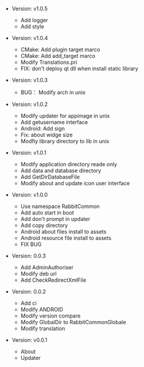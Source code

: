 - Version: v1.0.5
  + Add logger
  + Add style

- Version: v1.0.4
  + CMake: Add plugin target marco
  + CMake: Add add_target marco
  + Modify Translations.pri
  + FIX: don't deploy qt dll when install static library

- Version: v1.0.3
  + BUG： Modify arch in unix

- Version: v1.0.2
  + Modify updater for appimage in unix
  + Add getusername interface
  + Android: Add sign
  + Fix: about widge size
  + Modfiy library directory to lib in unix

- Version: v1.0.1
  + Modify application directory reade only
  + Add data and database directory
  + Add GetDirDatabaseFile
  + Modify about and update icon user interface

- Version: v1.0.0
  + Use namespace RabbitCommon
  + Add auto start in boot
  + Add don't prompt in updater
  + Add copy directory
  + Android about files install to assets 
  + Android resource file install to assets 
  + FIX BUG

- Version: 0.0.3
  + Add AdminAuthoriser
  + Modify deb url
  + Add CheckRedirectXmlFile

- Version: 0.0.2
  + Add ci
  + Modify ANDROID
  + Modify version compare
  + Modify GlobalDir to RabbitCommonGlobale
  + Modify translation

- Version: v0.0.1
  + About
  + Updater
